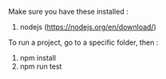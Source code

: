 Make sure you have these installed :

1. nodejs (https://nodejs.org/en/download/)


To run a project, go to a specific folder, then :

1. npm install
2. npm run test